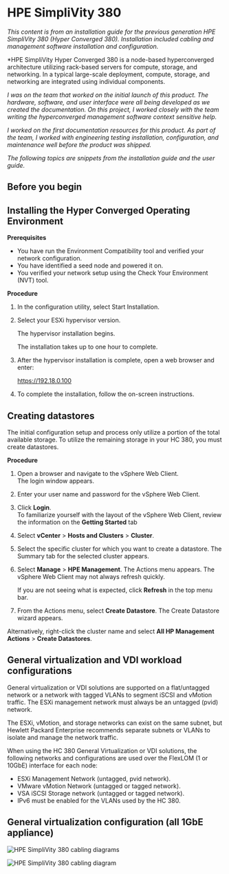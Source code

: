 # HPE SimpliVity 380

*This content is from an installation guide for the previous generation HPE SimpliVity 380 (Hyper Converged 380). Installation included cabling and management software installation and configuration.*

*HPE SimpliVity Hyper Converged 380 is a node-based hyperconverged architecture utilizing rack-based servers for compute, storage, and networking. In a typical large-scale deployment, compute, storage, and networking are integrated using individual components. 

*I was on the team that worked on the initial launch of this product. The hardware, software, and user interface were all being developed as we created the documentation. On this project, I worked closely with the team writing the hyperconverged management software context sensitive help.*

*I worked on the first documentation resources for this product. As part of the team, I worked with engineering testing installation, configuration, and maintenance well before the product was shipped.*

*The following topics are snippets from the installation guide and the user guide.*



## Before you begin

## Installing the Hyper Converged Operating Environment

**Prerequisites**

* You have run the Environment Compatibility tool and verified your network configuration.
* You have identified a seed node and powered it on.
* You verified your network setup using the Check Your Environment (NVT) tool.

**Procedure**

1. In the configuration utility, select Start Installation.

2. Select your ESXi hypervisor version.

   The hypervisor installation begins. 

   The installation takes up to one hour to complete.

3. After the hypervisor installation is complete, open a web browser and enter:

   https://192.18.0.100

4. To complete the installation, follow the on-screen instructions. 

   

## Creating datastores

The initial configuration setup and process only utilize a portion of the total available storage. To utilize the remaining storage in your HC 380, you must create datastores.  

**Procedure**	 

1. Open a browser and navigate to the vSphere Web Client.  		  
   The login window appears.  			 
   
2. Enter your user name and password for the vSphere Web Client.  		    		

3. Click   **Login**.  		    		
    To familiarize yourself with the layout of the vSphere Web Client, review the information on the **Getting Started** tab

4. Select **vCenter** > **Hosts and Clusters** > **Cluster**.

5. Select the specific cluster for which you want to create a datastore. 
	The Summary tab for the selected cluster appears. 
	
6. Select **Manage** > **HPE Management**. 
	The Actions menu appears. 
	The vSphere Web Client may not always refresh quickly. 
	
	If you are not seeing what is expected, click **Refresh** in the top menu bar. 
	
7. From the Actions menu, select **Create Datastore**. 
    The Create Datastore wizard appears. 

  Alternatively, right-click the cluster name and select **All HP Management Actions** > **Create Datastores**. 



## General virtualization and VDI workload configurations 

General virtualization or VDI solutions are supported on a flat/untagged network or a network with tagged VLANs to segment iSCSI and vMotion traffic. The ESXi management network must always be an untagged (pvid) network. 

The ESXi, vMotion, and storage networks can exist on the same subnet, but Hewlett Packard Enterprise recommends separate subnets or VLANs to isolate and manage the network traffic. 

When using the HC 380 General Virtualization or VDI solutions, the following networks and configurations are used over the FlexLOM (1 or 10GbE) interface for each node:

* ESXi Management Network (untagged, pvid network).  
* VMware vMotion Network (untagged or tagged network). 
* VSA iSCSI Storage network (untagged or tagged network). 
* IPv6 must be enabled for the VLANs used by the HC 380. 



## General virtualization configuration (all 1GbE appliance)


![HPE SimpliVity 380 cabling diagrams](https://chriskpeterson.github.io/vuepress2/public/hc380_cabling_diagrams.PNG)

![HPE SimpliVity 380 cabling diagram](https://chriskpeterson.github.io/vuepress2/public/hc380genvirtconfigcabling.PNG)


